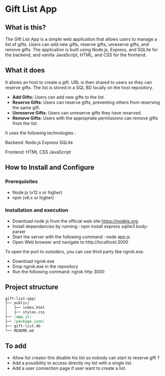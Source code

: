 # Gift List App

## What is this?

The Gift List App is a simple web application that allows users to manage a list of gifts. Users can add new gifts, reserve gifts, unreserve gifts, and remove gifts. The application is built using Node.js, Express, and SQLite for the backend, and vanilla JavaScript, HTML, and CSS for the frontend.

## What it does

It allows an host to create a gift. URL is then shared to users so they can reserve gifts. The list is stored in a SQL BD locally on the host repository.

- **Add Gifts:** Users can add new gifts to the list.
- **Reserve Gifts:** Users can reserve gifts, preventing others from reserving the same gift.
- **Unreserve Gifts:** Users can unreserve gifts they have reserved.
- **Remove Gifts:** Users with the appropriate permissions can remove gifts from the list.

It uses the following technologies :

Backend:
Node.js
Express
SQLite

Frontend:
HTML
CSS
JavaScript

## How to Install and Configure

### Prerequisites

- Node.js (v12.x or higher)
- npm (v6.x or higher)

### Installation and execution

- Download node js from the official web site https://nodejs.org.
- Install dependancies by running : npm install express sqlite3 body-parser
- Start the server with the following command : node app.js
- Open Web browser and navigate to http://localhost:3000

To open the port to outsiders, you can use third party like ngrok.exe. 
- Download ngrok.exe
- Drop ngrok.exe in the repository
- Run the following command: ngrok http 3000

## Project structure

```markdown
gift-list-app/
├── public/
│   ├── index.html
│   ├── styles.css
├── [app.js]
├── [package.json]
├── gift-list.db
└── README.md
```

## To add
- Allow list creator this disable his list so nobody can start to reserve gift ? 
- Add a possibility to access directly my list with a single list.
- Add a user connection page if user want to create a list.